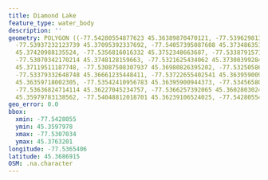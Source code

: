 ```yaml
---
title: Diamond Lake
feature_type: water_body
description: ''
geometry: POLYGON ((-77.54280554877623 45.36389870470121, -77.53962981330275 45.36781837927046,
  -77.53937232123739 45.37095392337692, -77.54057395087608 45.37348635133714, -77.53756987677981
  45.37420988135524, -77.5356816016332 45.3752348663687, -77.53387915717562 45.37632012436891,
  -77.53070342170214 45.3748128159663, -77.5321625434062 45.3730039928489, -77.53130423652196
  45.37119511187748, -77.53087508307937 45.36980826395202, -77.53250586616063 45.36884348012185,
  -77.53379332648748 45.36661235448411, -77.53722655402541 45.36395900944373, -77.53636824714114
  45.36359718002305, -77.53542410956783 45.36395900944373, -77.53456580268357 45.36347656970168,
  -77.53636824714114 45.36227045234757, -77.5366257392065 45.36028030249791, -77.53808486091056
  45.35979783138562, -77.54048812018701 45.36239106524025, -77.54280554877623 45.36389870470121))
geo_error: 0.0
bbox:
  xmin: -77.5428055
  ymin: 45.3597978
  xmax: -77.5307034
  ymax: 45.3763201
longitude: -77.5365406
latitude: 45.3686915
OSM: .na.character
---
```

